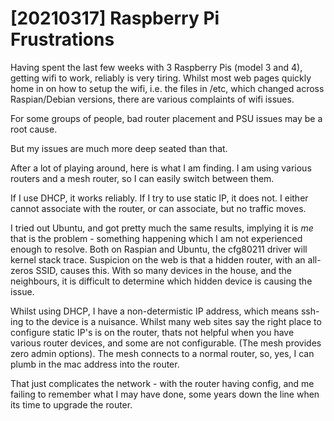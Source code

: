 # [20210317] Raspberry Pi Frustrations

Having spent the last few weeks with 3 Raspberry Pis (model 3 and 4),
getting wifi to work, reliably is very tiring. Whilst most web pages
quickly home in on how to setup the wifi, i.e. the files in /etc, 
which changed across Raspian/Debian versions, there are various complaints
of wifi issues.

For some groups of people, bad router placement and PSU issues may be
a root cause.

But my issues are much more deep seated than that.

After a lot of playing around, here is what I am finding. I am
using various routers and a mesh router, so I can easily switch between
them.

If I use DHCP, it works reliably. If I try to use static IP, it does not.
I either cannot associate with the router, or can associate, but no
traffic moves.

I tried out Ubuntu, and got pretty much the same results, implying
it is *me* that is the problem - something happening which I am not
experienced enough to resolve. Both on Raspian and Ubuntu, the
cfg80211 driver will kernel stack trace. Suspicion on the web is
that a hidden router, with an all-zeros SSID, causes this. With
so many devices in the house, and the neighbours, it is difficult to
determine which hidden device is causing the issue.

Whilst using DHCP, I have a non-determistic IP address, which means
ssh-ing to the device is a nuisance. Whilst many web sites say the
right place to configure static IP's is on the router, thats not
helpful when you have various router devices, and some are not
configurable. (The mesh provides zero admin options). The mesh connects
to a normal router, so, yes, I can plumb in the mac address into the router.

That just complicates the network - with the router having config,
and me failing to remember what I may have done, some years down the
line when its time to upgrade the router.
